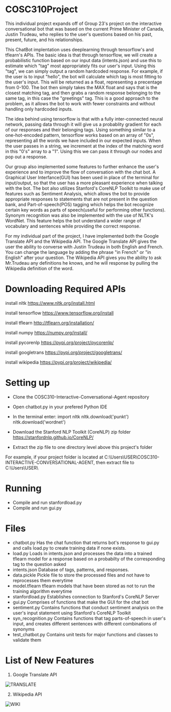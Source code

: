 # COSC310Project

This individual project expands off of Group 23's project on the interactive conversational bot that was based on the current Prime Minister of Canada, Justin Trudeau, who replies to the user's questions based on his past, present, future, and his relationships.

This ChatBot implentation uses deeplearning through tensorflow's and tflearn's APIs. The basic idea is that through tensorflow, we will create a probabilistic function based on our input data (intents.json) and use this to estimate which "tag" most appropriately fits our user's input. Using this "tag", we can simply output a random hardcoded response. For example, if the user is to input "hello", the bot will calculate which tag is most fitting to the user's input. This will be returned as a float, representing a precentage from 0-100. The bot then simply takes the MAX float and says that is the closest matching tag, and then grabs a random response belonging to the same tag, in this case the "greetings" tag. This is a good approach to the problem, as it allows the bot to work with fewer constraints and without handling only hardcoded inputs.

The idea behind using tensorflow is that with a fully inter-connected neural network, passing data through it will give us a probablity gradient for each of our responses and their belonging tags. Using something similar to a one-hot-encoded pattern, tensorflow works based on an array of "0s", representing all the words we have included in our expected inputs. When the user passes in a string, we increment at the index of the matching word in this "0's" array to a "1". Using this we can pass it through our nodes and pop out a response.

Our group also implemented some features to further enhance the user's experience and to improve the flow of conversation with the chat bot. A Graphical User Interfance(GUI) has been used in place of the terminal for input/output, so that the user has a more pleasant experience when talking with the bot. The bot also utilizes Stanford's CoreNLP Toolkit to make use of features such as Sentiment Analysis, which allows the bot to provide appropriate responses to statements that are not present in the question bank, and Part-of-speech(POS) tagging which helps the bot recognize certain key words as parts of speech(useful for performing other functions). Synonym recognition was also be implemented with the use of NLTK's WordNet. This feature helps the bot understand a wider range of vocabulary and sentences while providing the correct response.

For my individual part of the project, I have implemented both the Google Translate API and the Wikipedia API. The Google Translate API gives the user the ability to converse with Justin Trudeau in both English and French. You can change the language by adding the phrase "in French" or "in English" after your question. The Wikipedia API gives you the ability to ask Mr.Trudeau any definitions he knows, and he will response by pulling the Wikipedia definition of the word.

# Downloading Required APIs

install nltk https://www.nltk.org/install.html

install tensorflow https://www.tensorflow.org/install

install tflearn http://tflearn.org/installation/

install numpy https://numpy.org/install/

install pycorenlp https://pypi.org/project/pycorenlp/

install googletrans https://pypi.org/project/googletrans/

install wikipedia https://pypi.org/project/wikipedia/

# Setting up

- Clone the COSC310-Interactive-Conversational-Agent repository
- Open chatbot.py in your prefered Python IDE
- In the terminal enter:
  import nltk
  nltk.download('punkt')
  nltk.download('wordnet')

- Download the Stanford NLP Toolkit (CoreNLP) zip folder https://stanfordnlp.github.io/CoreNLP/
- Extract the zip file to one directory level above this project's folder

For example, if your project folder is located at C:\Users\USER\COSC310-INTERACTIVE-CONVERSATIONAL-AGENT, then extract file to C:\Users\USER\

# Running
- Compile and run stanfordload.py
- Compile and run gui.py

# Files

- chatbot.py Has the chat function that returns bot's response to gui.py and calls load.py to create training data if none exists.
- load.py Loads in intents.json and processes the data into a trained tflearn model for a response based on a probabilty of the corresponding tag to the question asked
- intents.json Database of tags, patterns, and responses.
- data.pickle Pickle file to store the processed files and not have to reprocesses them everytime
- model.tflearn tflearn models that have been stored as not to run the training algorithm everytime
- stanfordload.py Establishes connection to Stanford's CoreNLP Server
- gui.py Comprises of functions that make the GUI for the chat bot
- sentiment.py Contains functions that conduct sentiment analysis on the user's input statement using Stanford's CoreNLP Toolkit
- syn_recognition.py Contains functions that tag parts-of-speech in user's input, and creates different sentences with different combinations of synonyms
- test_chatbot.py Contains unit tests for major functions and classes to validate them

# List of New Features

1. Google Translate API

![TRANSLATE](/images/FRENCH_sample.PNG)



2. Wikipedia API

![WIKI](/images/DEFINITIONS_sample.PNG)
